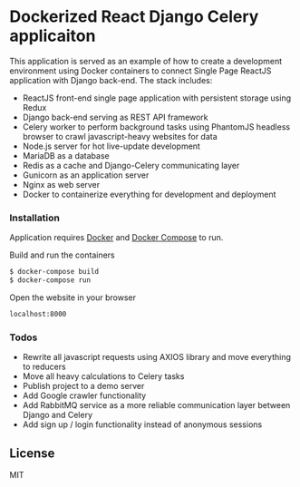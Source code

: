 # Dockerized React Django Celery applicaiton

This application is served as an example of how to create a development environment using Docker containers to connect Single Page ReactJS application with Django back-end. The stack includes:

  - ReactJS front-end single page application with persistent storage using Redux
  - Django back-end serving as REST API framework
  - Celery worker to perform background tasks using PhantomJS headless browser to crawl javascript-heavy websites for data
  - Node.js server for hot live-update development
  - MariaDB as a database
  - Redis as a cache and Django-Celery communicating layer
  - Gunicorn as an application server
  - Nginx as web server
  - Docker to containerize everything for development and deployment



### Installation

Application requires [Docker](https://docker.com/) and [Docker Compose](https://docs.docker.com/compose/) to run.

Build and run the containers

```sh
$ docker-compose build
$ docker-compose run
```

Open the website in your browser

```sh
localhost:8000
```

### Todos

 - Rewrite all javascript requests using AXIOS library and move everything to reducers
 - Move all heavy calculations to Celery tasks
 - Publish project to a demo server
 - Add Google crawler functionality
 - Add RabbitMQ service as a more reliable communication layer between Django and Celery
 - Add sign up / login functionality instead of anonymous sessions

License
----

MIT